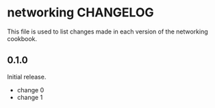 # networking CHANGELOG

This file is used to list changes made in each version of the networking cookbook.

## 0.1.0

Initial release.

- change 0
- change 1
